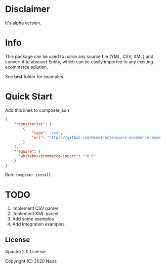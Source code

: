 # Disclaimer

It's alpha version.

# Info

This package can be used to parse any source file (YML, CSV, XML) and convert it to abstract Entity, which can be easily imported
to any existing ecommerce solution.

See **test** folder for examples.

# Quick Start

Add this lines to composer.json

```json
{
    "repositories": [
        {
            "type": "vcs",
            "url": "https://github.com/Neos1/extensions-ecommerce-import"
        }
    ],
    "require": {
      "whitebox/ecommerce-import": "^0.0"
    }
}

```

Run: `composer install`

# TODO

1. Implement CSV parser
2. Implement XML parser
3. Add some examples
4. Add integration examples

## License

Apache 2.0 License

Copyright (C) 2020 Neos
